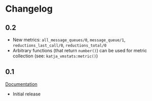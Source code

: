 # Changelog

## 0.2

* New metrics: `all_message_queues/0`, `message_queue/1`, `reductions_last_call/0`, `reductions_total/0`
* Arbitrary functions (that return `number()`) can be used for metric collection (see: `katja_vmstats:metric()`)

## 0.1

[Documentation](http://katja_vmstats.nifoc.pw/0.1/)

* Initial release
